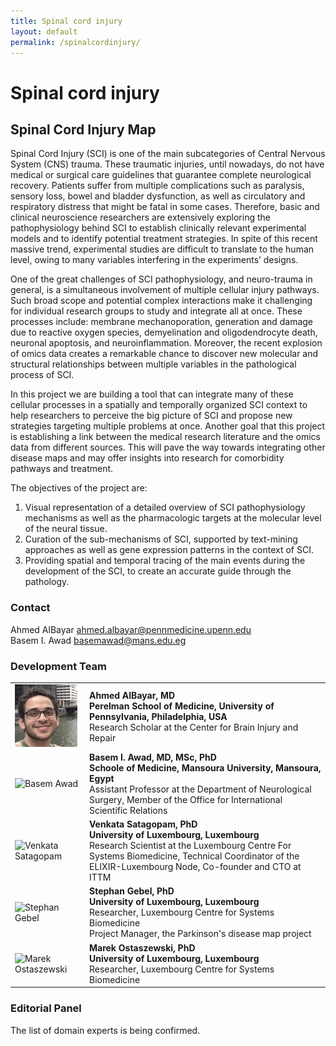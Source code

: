 ```yaml
---
title: Spinal cord injury
layout: default
permalink: /spinalcordinjury/
---
```


# Spinal cord injury

## Spinal Cord Injury Map

Spinal Cord Injury (SCI) is one of the main subcategories of Central Nervous System (CNS) trauma. These traumatic injuries, until nowadays, do not have medical or surgical care guidelines that guarantee complete neurological recovery. Patients suffer from multiple complications such as paralysis, sensory loss, bowel and bladder dysfunction, as well as circulatory and respiratory distress that might be fatal in some cases. Therefore, basic and clinical neuroscience researchers are extensively exploring the pathophysiology behind SCI to establish clinically relevant experimental models and to identify potential treatment strategies. In spite of this recent massive trend, experimental studies are difficult to translate to the human level, owing to many variables interfering in the experiments’ designs.  

One of the great challenges of SCI pathophysiology, and neuro-trauma in general, is a simultaneous involvement of multiple cellular injury pathways. Such broad scope and potential complex interactions make it challenging for individual research groups to study and integrate all at once. These processes include: membrane mechanoporation, generation and damage due to reactive oxygen species, demyelination and oligodendrocyte death, neuronal apoptosis, and neuroinflammation. Moreover, the recent explosion of omics data creates a remarkable chance to discover new molecular and structural relationships between multiple variables in the pathological process of SCI.  

In this project we are building a tool that can integrate many of these cellular processes in a spatially and temporally organized SCI context to help researchers to perceive the big picture of SCI and propose new strategies targeting multiple problems at once. Another goal that this project is establishing a link between the medical research literature and the omics data from different sources. This will pave the way towards integrating other disease maps and may offer insights into research for comorbidity pathways and treatment.  

The objectives of the project are:  
1. Visual representation of a detailed overview of SCI pathophysiology mechanisms as well as the pharmacologic targets at the molecular level of the neural tissue.
1. Curation of the sub-mechanisms of SCI, supported by text-mining approaches as well as gene expression patterns in the context of SCI.
1. Providing spatial and temporal tracing of the main events during the development of the SCI, to create an accurate guide through the pathology.

### Contact

Ahmed AlBayar [ahmed.albayar@pennmedicine.upenn.edu](mailto:ahmed.albayar@pennmedicine.upenn.edu)  
Basem I. Awad [basemawad@mans.edu.eg](mailto:basemawad@mans.edu.eg)

### Development Team

<table>
<tr>
<td style="width: 105px;"><img src="/images/team/ahmed_albayar.jpg" alt="Ahmed AlBayar" width="100"/></td>
<td><strong>Ahmed AlBayar, MD</strong><br />
<strong>Perelman School of Medicine, University of Pennsylvania, Philadelphia, USA</strong><br />Research Scholar at the Center for Brain Injury and Repair</td>
</tr>
<tr>
<td style="width: 105px;"><img src="/images/team/BasemAwad.jpg" alt="Basem Awad" width="100"/></td>
<td><strong>Basem I. Awad, MD, MSc, PhD</strong><br />
<strong>Schoole of Medicine, Mansoura University, Mansoura, Egypt</strong><br />Assistant Professor at the Department of Neurological Surgery, Member of the Office for International Scientific Relations</td>
</tr>
<tr> 
<td style="width: 105px;"><img src="/images/team/VenkataSatagopam.jpg" alt="Venkata Satagopam" width="100"/></td>
<td><strong>Venkata Satagopam, PhD</strong><br />
<strong>University of Luxembourg, Luxembourg</strong><br />Research Scientist at the Luxembourg Centre For Systems Biomedicine, Technical Coordinator of the ELIXIR-Luxembourg Node, Co-founder and CTO at ITTM</td>
</tr>
<tr>
<td><img src="../images/team/StephanGebel.jpg" alt="Stephan Gebel" /></td>
<td><strong>Stephan Gebel, PhD</strong><br /><strong>University of Luxembourg, Luxembourg
</strong><br />Researcher, Luxembourg Centre for Systems Biomedicine<br />
Project Manager, the Parkinson's disease map project<br /></td>
</tr>
<tr>
<td><img src="../images/team/MarekOstaszewski.jpg" alt="Marek Ostaszewski" /></td>
<td><strong>Marek Ostaszewski, PhD</strong><br /><strong>University of Luxembourg, Luxembourg
</strong><br />Researcher, Luxembourg Centre for Systems Biomedicine<br /></td>
</tr>
</table>

### Editorial Panel

The list of domain experts is being confirmed.

